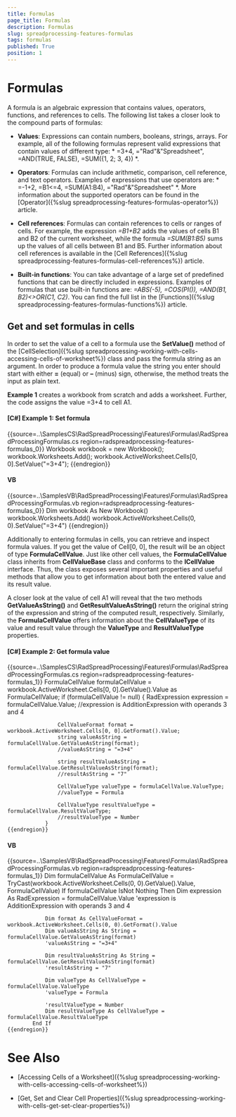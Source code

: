 ```yaml
---
title: Formulas
page_title: Formulas
description: Formulas
slug: spreadprocessing-features-formulas
tags: formulas
published: True
position: 1
---
```


# Formulas



A formula is an algebraic expression that contains values, operators, functions, and references to cells. The following list takes a closer look to the compound parts of formulas:
      

* __Values__: Expressions can contain numbers, booleans, strings, arrays. For example, all of the following formulas represent valid expressions that contain values of different type:
            *
              =3+4, ="Rad"&"Spreadsheet", =AND(TRUE, FALSE), =SUM({1, 2; 3, 4})
            *.
          

* __Operators__: Formulas can include arithmetic, comparison, cell reference, and text operators. Examples of expressions that use operators are:
            *
              =-1+2, =B1<=4, =SUM(A1:B4), ="Rad"&"Spreadsheet"
            *.
            More information about the supported operators can be found in the [Operator]({%slug spreadprocessing-features-formulas-operator%}) article.
          

* __Cell references__: Formulas can contain references to cells or ranges of cells. For example, the expression *=B1+B2* adds
            the values of cells B1 and B2 of the current worksheet, while the formula *=SUM(B1:B5)* sums up the values of all cells between B1 and B5.
            Further information about cell references is available in the [Cell References]({%slug spreadprocessing-features-formulas-cell-references%}) article.
          

* __Built-in functions__: You can take advantage of a large set of predefined functions that can be directly included in expressions.
            Examples of formulas that use built-in functions are: *=ABS(-5), =COS(PI()), =AND(B1, B2)<>OR(C1, C2)*. 
            You can find the full list in the [Functions]({%slug spreadprocessing-features-formulas-functions%}) article.
          

## Get and set formulas in cells

In order to set the value of a cell to a formula use the __SetValue()__ method of the [CellSelection]({%slug spreadprocessing-working-with-cells-accessing-cells-of-worksheet%}) class and pass the formula string as an argument. In order to produce a formula value the string you enter should start with either __=__ (equal) or __–__ (minus) sign, otherwise, the method treats the input as plain text.
        

__Example 1__ creates a workbook from scratch and adds a worksheet. Further, the code assigns the value =3+4 to cell A1.
        

#### __[C#] Example 1: Set formula__

{{source=..\SamplesCS\RadSpreadProcessing\Features\Formulas\RadSpreadProcessingFormulas.cs region=radspreadprocessing-features-formulas_0}}
	            Workbook workbook = new Workbook();
	            workbook.Worksheets.Add();
	            workbook.ActiveWorksheet.Cells[0, 0].SetValue("=3+4");
	{{endregion}}



#### __VB__

{{source=..\SamplesVB\RadSpreadProcessing\Features\Formulas\RadSpreadProcessingFormulas.vb region=radspreadprocessing-features-formulas_0}}
	        Dim workbook As New Workbook()
	        workbook.Worksheets.Add()
	        workbook.ActiveWorksheet.Cells(0, 0).SetValue("=3+4")
	{{endregion}}



Additionally to entering formulas in cells, you can retrieve and inspect formula values. If you get the value of Cell[0, 0], the result will be an object of type __FormulaCellValue__. Just like other cell values, the __FormulaCellValue__ class inherits from __CellValueBase__ class and conforms to the __ICellValue__ interface. Thus, the class exposes several important properties and useful methods that allow you to get information about both the entered value and its result value.
        

A closer look at the value of cell A1 will reveal that the two methods __GetValueAsString()__ and __GetResultValueAsString()__ return the original string of the expression and string of the computed result, respectively. Similarly, the __FormulaCellValue__ offers information about the __CellValueType__ of its value and result value through the __ValueType__ and __ResultValueType__ properties.
        

#### __[C#] Example 2: Get formula value__

{{source=..\SamplesCS\RadSpreadProcessing\Features\Formulas\RadSpreadProcessingFormulas.cs region=radspreadprocessing-features-formulas_1}}
	            FormulaCellValue formulaCellValue = workbook.ActiveWorksheet.Cells[0, 0].GetValue().Value as FormulaCellValue;
	            if (formulaCellValue != null)
	            {
	                RadExpression expression = formulaCellValue.Value;
	                //expression is AdditionExpression with operands 3 and 4
	
	                CellValueFormat format = workbook.ActiveWorksheet.Cells[0, 0].GetFormat().Value;
	                string valueAsString = formulaCellValue.GetValueAsString(format);
	                //valueAsString = "=3+4"
	
	                string resultValueAsString = formulaCellValue.GetResultValueAsString(format);
	                //resultAsString = "7"
	
	                CellValueType valueType = formulaCellValue.ValueType;
	                //valueType = Formula
	
	                CellValueType resultValueType = formulaCellValue.ResultValueType;
	                //resultValueType = Number
	            }
	{{endregion}}



#### __VB__

{{source=..\SamplesVB\RadSpreadProcessing\Features\Formulas\RadSpreadProcessingFormulas.vb region=radspreadprocessing-features-formulas_1}}
	        Dim formulaCellValue As FormulaCellValue = TryCast(workbook.ActiveWorksheet.Cells(0, 0).GetValue().Value, FormulaCellValue)
	        If formulaCellValue IsNot Nothing Then
	            Dim expression As RadExpression = formulaCellValue.Value
	            'expression is AdditionExpression with operands 3 and 4
	
	            Dim format As CellValueFormat = workbook.ActiveWorksheet.Cells(0, 0).GetFormat().Value
	            Dim valueAsString As String = formulaCellValue.GetValueAsString(format)
	            'valueAsString = "=3+4"
	
	            Dim resultValueAsString As String = formulaCellValue.GetResultValueAsString(format)
	            'resultAsString = "7"
	
	            Dim valueType As CellValueType = formulaCellValue.ValueType
	            'valueType = Formula
	
	            'resultValueType = Number
	            Dim resultValueType As CellValueType = formulaCellValue.ResultValueType
	        End If
	{{endregion}}



# See Also

 * [Accessing Cells of a Worksheet]({%slug spreadprocessing-working-with-cells-accessing-cells-of-worksheet%})

 * [Get, Set and Clear Cell Properties]({%slug spreadprocessing-working-with-cells-get-set-clear-properties%})
